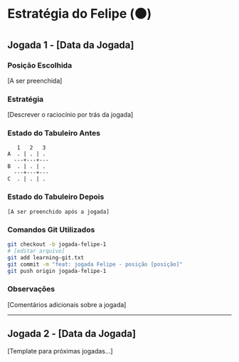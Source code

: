 # Estratégia do Felipe (⚫)

## Jogada 1 - [Data da Jogada]

### Posição Escolhida
[A ser preenchida]

### Estratégia
[Descrever o raciocínio por trás da jogada]

### Estado do Tabuleiro Antes
```
   1   2   3
A  . | . | .
  ---+---+---
B  . | . | .
  ---+---+---
C  . | . | .
```

### Estado do Tabuleiro Depois
```
[A ser preenchido após a jogada]
```

### Comandos Git Utilizados
```bash
git checkout -b jogada-felipe-1
# [editar arquivo]
git add learning-git.txt
git commit -m "feat: jogada Felipe - posição [posição]"
git push origin jogada-felipe-1
```

### Observações
[Comentários adicionais sobre a jogada]

---

## Jogada 2 - [Data da Jogada]

[Template para próximas jogadas...]
